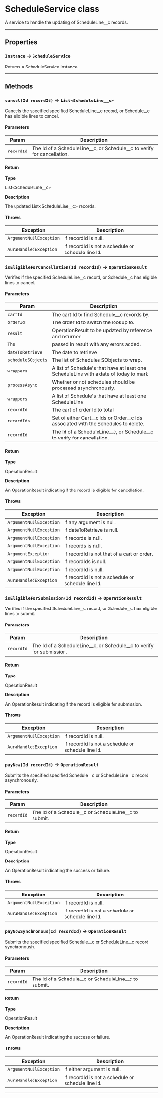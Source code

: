 # ScheduleService class

A service to handle the updating of ScheduleLine__c records.

---
## Properties

### `Instance` → `ScheduleService`

Returns a ScheduleService instance.

---
## Methods
### `cancel(Id recordId)` → `List<ScheduleLine__c>`

Cancels the specified specified ScheduleLine__c record, or Schedule__c has eligible lines to cancel.

#### Parameters
|Param|Description|
|-----|-----------|
|`recordId` |  The Id of a ScheduleLine__c, or Schedule__c to verify for cancellation. |

#### Return

**Type**

List<ScheduleLine__c>

**Description**

The updated List<ScheduleLine__c> records.

#### Throws
|Exception|Description|
|---------|-----------|
|`ArgumentNullException` |  if recordId is null. |
|`AuraHandledException` |  if recordId is not a schedule or schedule line Id. |

### `isEligibleForCancellation(Id recordId)` → `OperationResult`

Verifies if the specified ScheduleLine__c record, or Schedule__c has eligible lines to cancel.

#### Parameters
|Param|Description|
|-----|-----------|
|`cartId` |  The cart Id to find Schedule__c records by. |
|`orderId` |  The order Id to switch the lookup to. |
|`result` |  OperationResult to be updated by reference and returned. |
|`The` |  passed in result with any errors added. |
|`dateToRetrieve` |  The date to retrieve |
|`scheduleSObjects` |  The list of Schedules SObjects to wrap. |
|`wrappers` |  A list of Schedule's that have at least one ScheduleLine with a date of today to mark |
|`processAsync` |  Whether or not schedules should be processed asynchronously. |
|`wrappers` |  A list of Schedule's that have at least one ScheduleLine |
|`recordId` |  The cart of order Id to total. |
|`recordIds` |  Set of either Cart__c Ids or Order__c Ids associated with the Schedules to delete. |
|`recordId` |  The Id of a ScheduleLine__c, or Schedule__c to verify for cancellation. |

#### Return

**Type**

OperationResult

**Description**

An OperationResult indicating if the record is eligible for cancellation.

#### Throws
|Exception|Description|
|---------|-----------|
|`ArgumentNullException` |  if any argument is null. |
|`ArgumentNullException` |  if dateToRetrieve is null. |
|`ArgumentNullException` |  if records is null. |
|`ArgumentNullException` |  if records is null. |
|`ArgumentException` |  if recordId is not that of a cart or order. |
|`ArgumentNullException` |  if recordIds is null. |
|`ArgumentNullException` |  if recordId is null. |
|`AuraHandledException` |  if recordId is not a schedule or schedule line Id. |

### `isEligibleForSubmission(Id recordId)` → `OperationResult`

Verifies if the specified ScheduleLine__c record, or Schedule__c has eligible lines to submit.

#### Parameters
|Param|Description|
|-----|-----------|
|`recordId` |  The Id of a ScheduleLine__c, or Schedule__c to verify for submission. |

#### Return

**Type**

OperationResult

**Description**

An OperationResult indicating if the record is eligible for submission.

#### Throws
|Exception|Description|
|---------|-----------|
|`ArgumentNullException` |  if recordId is null. |
|`AuraHandledException` |  if recordId is not a schedule or schedule line Id. |

### `payNow(Id recordId)` → `OperationResult`

Submits the specified specified Schedule__c or ScheduleLine__c record asynchronously.

#### Parameters
|Param|Description|
|-----|-----------|
|`recordId` |  The Id of a Schedule__c or ScheduleLine__c to submit. |

#### Return

**Type**

OperationResult

**Description**

An OperationResult indicating the success or failure.

#### Throws
|Exception|Description|
|---------|-----------|
|`ArgumentNullException` |  if recordId is null. |
|`AuraHandledException` |  if recordId is not a schedule or schedule line Id. |

### `payNowSynchronous(Id recordId)` → `OperationResult`

Submits the specified specified Schedule__c or ScheduleLine__c record synchronously.

#### Parameters
|Param|Description|
|-----|-----------|
|`recordId` |  The Id of a Schedule__c or ScheduleLine__c to submit. |

#### Return

**Type**

OperationResult

**Description**

An OperationResult indicating the success or failure.

#### Throws
|Exception|Description|
|---------|-----------|
|`ArgumentNullException` |  if either argument is null. |
|`AuraHandledException` |  if recordId is not a schedule or schedule line Id. |

---
